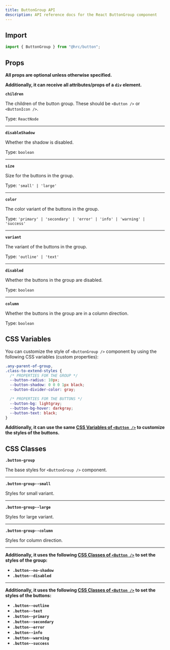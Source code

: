 ```yaml
---
title: ButtonGroup API
description: API reference docs for the React ButtonGroup component
---
```


## Import

```js
import { ButtonGroup } from "@hrc/button";
```

## Props

**All props are optional unless otherwise specified.**

**Additionally, it can receive all attributes/props of a `div` element.**

**`children`**

The children of the button group. These should be `<Button />` or `<ButtonIcon />`.

Type: `ReactNode`

---

**`disableShadow`**

Whether the shadow is disabled.

Type: `boolean`

---

**`size`**

Size for the buttons in the group.

Type: `'small' | 'large'`

---

**`color`**

The color variant of the buttons in the group.

Type: `'primary' | 'secondary' | 'error' | 'info' | 'warning' | 'success'`

---

**`variant`**

The variant of the buttons in the group.

Type: `'outline' | 'text'`

---

**`disabled`**

Whether the buttons in the group are disabled.

Type: `boolean`

---

**`column`**

Whether the buttons in the group are in a column direction.

Type: `boolean`

## CSS Variables

You can customize the style of `<ButtonGroup />` component by using the
following CSS variables (custom properties):

```css
.any-parent-of-group,
.class-to-extend-styles {
  /* PROPERTIES FOR THE GROUP */
  --button-radius: 10px;
  --button-shadow: 0 0 0 1px black;
  --button-divider-color: gray;

  /* PROPERTIES FOR THE BUTTONS */
  --button-bg: lightgray;
  --button-bg-hover: darkgray;
  --button-text: black;
}
```

**Additionally, it can use the same [CSS Variables of `<Button
/>`](../button#css-variables) to customize the styles of the buttons.**

## CSS Classes

**`.button-group`**

The base styles for `<ButtonGroup />` component.

---

**`.button-group--small`**

Styles for small variant.

---

**`.button-group--large`**

Styles for large variant.

---

**`.button-group--column`**

Styles for column direction.

---

**Additionally, it uses the following [CSS Classes of `<Button
/>`](../button#css-classes) to set the styles of the group:**

- **`.button--no-shadow`**
- **`.button--disabled`**

---

**Additionally, it uses the following [CSS Classes of `<Button
/>`](../button#css-classes) to set the styles of the buttons:**

- **`.button--outline`**
- **`.button--text`**
- **`.button--primary`**
- **`.button--secondary`**
- **`.button--error`**
- **`.button--info`**
- **`.button--warning`**
- **`.button--success`**
